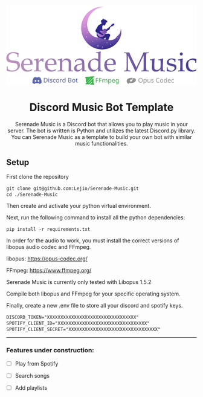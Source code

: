<div align="center">
  <picture>
    <img alt="Serenade Music Logo" src="https://raw.githubusercontent.com/Lejio/Serenade-Music/1cf7040ee03df9a5229f5f94804f887b6c3f1354/serenade_music_logo.svg">
  </picture>
</div>

<h1 align="center">Discord Music Bot Template</h1>

<p align="center">Serenade Music is a Discord bot that allows you to play music in your server. The bot is written is Python and utilizes the latest Discord.py library. You can Serenade Music as a template to build your own bot with similar music functionalities.</p>

## Setup

First clone the repository

```
git clone git@github.com:Lejio/Serenade-Music.git
cd ./Serenade-Music
```

Then create and activate your python virtual environment.

Next, run the following command to install all the python dependencies:

```
pip install -r requirements.txt
```

In order for the audio to work, you must install the correct versions of libopus audio codec and FFmpeg.

libopus: https://opus-codec.org/

FFmpeg: https://www.ffmpeg.org/

Serenade Music is currently only tested with Libopus 1.5.2

Compile both libopus and FFmpeg for your specific operating system.

Finally, create a new .env file to store all your discord and spotify keys.

```
DISCORD_TOKEN="XXXXXXXXXXXXXXXXXXXXXXXXXXXXXXXXX"
SPOTIFY_CLIENT_ID="XXXXXXXXXXXXXXXXXXXXXXXXXXXXXXXXX"
SPOTIFY_CLIENT_SECRET="XXXXXXXXXXXXXXXXXXXXXXXXXXXXXXXXX"
```

---

### Features under construction:

- [ ] Play from Spotify
- [ ] Search songs
- [ ] Add playlists


